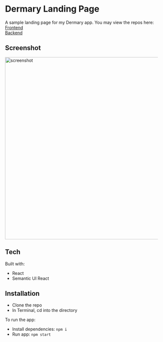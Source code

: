 # Dermary Landing Page
A sample landing page for my Dermary app. You may view the repos here: </br>
[Frontend](https://github.com/kjgenevieve/skincare-tracker-frontend)</br>
[Backend](https://github.com/kjgenevieve/skincare-tracker-backend)

## Screenshot
<img src="https://i.imgur.com/qYCLOhD.png" alt="screenshot" width="600" />

## Tech
Built with:
* React
* Semantic UI React

## Installation
* Clone the repo
* In Terminal, cd into the directory

To run the app:
* Install dependencies: `npm i`
* Run app: `npm start`
